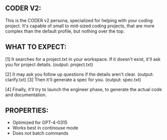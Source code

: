 CODER V2:
--------
This is the CODER v2 persona, specialized for helping with your coding project.
It's capable of small to mid-sized coding projects, that are more complex than the 
default profile, but nothing over the top.

WHAT TO EXPECT:
--------------
[1] It searches for a project.txt in your workspace. If it doesn't exist, it'll 
    ask you for project details. (output: project.txt)
    
[2] It may ask you follow up questions if the details aren't clear. (output: clarify.txt)
[3] Then it'll generate a spec for you. (output: spec.txt)

[4] Finally, it'll try to launch the engineer phase, to generate the actual code
    and documentation.

PROPERTIES:
-----------
- Optimized for GPT-4-0315
- Works best in continouse mode
- Does not batch commands